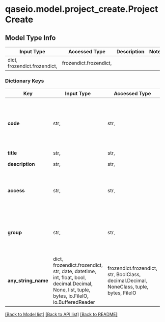 # qaseio.model.project_create.ProjectCreate

## Model Type Info
Input Type | Accessed Type | Description | Notes
------------ | ------------- | ------------- | -------------
dict, frozendict.frozendict,  | frozendict.frozendict,  |  | 

### Dictionary Keys
Key | Input Type | Accessed Type | Description | Notes
------------ | ------------- | ------------- | ------------- | -------------
**code** | str,  | str,  | Project code. Unique for team. Digits and special characters are not allowed. | 
**title** | str,  | str,  | Project title. | 
**description** | str,  | str,  | Project description. | [optional] 
**access** | str,  | str,  |  | [optional] must be one of ["all", "group", "none", ] 
**group** | str,  | str,  | Team group hash. Required if access param is set to group. | [optional] 
**any_string_name** | dict, frozendict.frozendict, str, date, datetime, int, float, bool, decimal.Decimal, None, list, tuple, bytes, io.FileIO, io.BufferedReader | frozendict.frozendict, str, BoolClass, decimal.Decimal, NoneClass, tuple, bytes, FileIO | any string name can be used but the value must be the correct type | [optional]

[[Back to Model list]](../../README.md#documentation-for-models) [[Back to API list]](../../README.md#documentation-for-api-endpoints) [[Back to README]](../../README.md)

